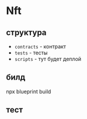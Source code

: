 # Nft

## структура

-   `contracts` - контракт
-   `tests` - тесты
-   `scripts` - тут будет деплой

## билд

npx blueprint build
## тест



